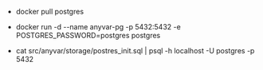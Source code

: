 * docker pull postgres

* docker run -d --name anyvar-pg -p 5432:5432 -e POSTGRES_PASSWORD=postgres postgres

* cat src/anyvar/storage/postres_init.sql | psql -h localhost -U postgres -p 5432
